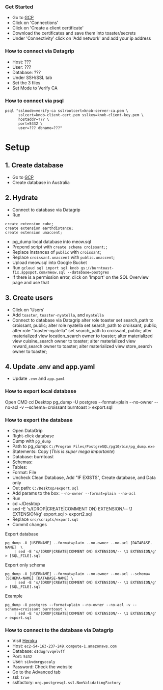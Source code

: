### Get Started
* Go to [GCP](https://console.cloud.google.com/sql/instances/knob/connections?project=burntoast)
* Click on 'Connections'
* Click on 'Create a client certificate'
* Download the certificates and save them into toaster/secrets
* Under 'Connectivity' click on 'Add network' and add your ip address

### How to connect via Datagrip
* Host: ???
* User: ???
* Database: ???
* Under SSH/SSL tab
* Set the 3 files
* Set Mode to Verify CA

### How to connect via psql
```
psql "sslmode=verify-ca sslrootcert=knob-server-ca.pem \
      sslcert=knob-client-cert.pem sslkey=knob-client-key.pem \
      hostaddr=??? \
      port=5432 \
      user=??? dbname=???"
```



# Setup

## 1. Create database
* Go to [GCP](https://console.cloud.google.com/sql/instances/knob/connections?project=burntoast)
* Create database in Australia

## 2. Hydrate
* Connect to database via Datagrip
* Run
```
create extension cube;
create extension earthdistance;
create extension unaccent;
```
* pg_dump local database into meow.sql
* Prepend script with `create schema croissant;`;
* Replace instances of `public` with `croissant`;
* Replace `croissant.unaccent` with `public.unaccent`;
* Upload meow.sql into Google Bucket
* Run `gcloud sql import sql knob gs://burntoast-fix.appspot.com/meow.sql --database=postgres`
* If there is a permission error, click on 'Import' on the SQL Overview page and use that

## 3. Create users
* Click on 'Users'
* Add `toaster`, `toaster-nyatella`, and `nyatella`
* Connect to database via Datagrip
alter role toaster set search_path to croissant, public;
alter role nyatella set search_path to croissant, public;
alter role "toaster-nyatella" set search_path to croissant, public;
alter materialized view location_search owner to toaster;
alter materialized view cuisine_search owner to toaster;
alter materialized view reward_search owner to toaster;
alter materialized view store_search owner to toaster;

## 4. Update .env and app.yaml
* Update `.env` and `app.yaml`


### How to export local database
Open CMD
cd Desktop
pg_dump -U postgres --format=plain --no-owner --no-acl -v --schema=croissant burntoast > export.sql













### How to export the database
* Open DataGrip
* Right-click database
* Dump with `pg_dump`
* Path to pg_dump: `C:/Program Files/PostgreSQL/pg10/bin/pg_dump.exe`
* Statements: Copy (*This is super mega importante*)
* Database: burntoast
* Schemas: <empty>
* Tables: <empty>
* Format: File
* Uncheck Clean Database, Add "IF EXISTS", Create database, and Data only
* Out path: `C:/Desktop/export.sql`
* Add params to the box: `--no-owner --format=plain --no-acl`
* Run
* cd ~/Desktop
* sed -E 's/(DROP|CREATE|COMMENT ON) EXTENSION/-- \1 EXTENSION/g' export.sql > export2.sql
* Replace `src/scripts/export.sql`
* Commit changes

Export database
```
pg_dump -U [USERNAME] --format=plain --no-owner --no-acl [DATABASE-NAME]  \
    | sed -E 's/(DROP|CREATE|COMMENT ON) EXTENSION/-- \1 EXTENSION/g' > [SQL_FILE].sql
```

Export only schema
```
pg_dump -U [USERNAME] --format=plain --no-owner --no-acl --schema=[SCHEMA-NAME] [DATABASE-NAME] \
    | sed -E 's/(DROP|CREATE|COMMENT ON) EXTENSION/-- \1 EXTENSION/g' > [SQL_FILE].sql
```

Example
```
pg_dump -U postgres --format=plain --no-owner --no-acl -v --schema=croissant burntoast \
    | sed -E 's/(DROP|CREATE|COMMENT ON) EXTENSION/-- \1 EXTENSION/g' > export.sql
```



### How to connect to the database via Datagrip
* Visit [Heroku](https://data.heroku.com/datastores/08663315-9dc4-4d18-81ba-827e25eb4ebf#administration)
* Host: `ec2-54-163-237-249.compute-1.amazonaws.com`
* Database: `d1dugrvvqelvff`
* Port: `5432`
* User: `sikvdmrgyocaly`
* Password: Check the website
* Go to the Advanced tab
* ssl: `true`
* sslfactory: `org.postgresql.ssl.NonValidatingFactory`
